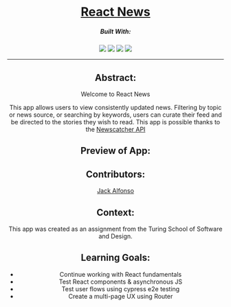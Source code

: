 <div align="center">
  
# [React News](https://react-news-self.vercel.app)

  
##### Built With:
  <img src="https://img.shields.io/badge/JavaScript-323330?style=for-the-badge&logo=javascript&logoColor=F7DF1E" /> <img src="https://img.shields.io/badge/CSS3-1572B6?style=for-the-badge&logo=css3&logoColor=white" /> <img src="https://img.shields.io/badge/HTML5-E34F26?style=for-the-badge&logo=html5&logoColor=white" />
 <img src="https://shields.io/badge/react-black?logo=react&style=for-the-badge" />

  -----
## Abstract:
Welcome to React News

This app allows users to view consistently updated news. Filtering by topic or news source, or searching by keywords, users can curate their feed and be directed to the stories they wish to read. This app is possible thanks to the [Newscatcher API](https://newscatcherapi.com/)

## Preview of App: 


## Contributors:

[Jack Alfonso](https://github.com/alfonsojack) 

## Context:

This app was created as an assignment from the Turing School of Software and Design. 

## Learning Goals:

- Continue working with React fundamentals
- Test React components & asynchronous JS
- Test user flows using cypress e2e testing
- Create a multi-page UX using Router
